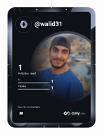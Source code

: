 <a href="https://app.daily.dev/DailyDevTips"><img src="https://github.com/walid31/walid31/blob/master/devcard.svg" width="200" alt="Walid Ghalem's Dev Card"/></a>
<!--
**walid31/walid31** is a ✨ _special_ ✨ repository because its `README.md` (this file) appears on your GitHub profile.

Here are some ideas to get you started:

- 🔭 I’m currently working on ...
- 🌱 I’m currently learning ...
- 👯 I’m looking to collaborate on ...
- 🤔 I’m looking for help with ...
- 💬 Ask me about ...
- 📫 How to reach me: ...
- 😄 Pronouns: ...
- ⚡ Fun fact: ...
-->
